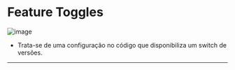 # Feature Toggles

![image](https://github.com/AndreCoutinhom/devops_and_monitoring_study/assets/91290799/5a2626e1-ba01-499f-be3a-ba043e36c87f)

* Trata-se de uma configuração no código que disponibiliza um switch de versões.

---
